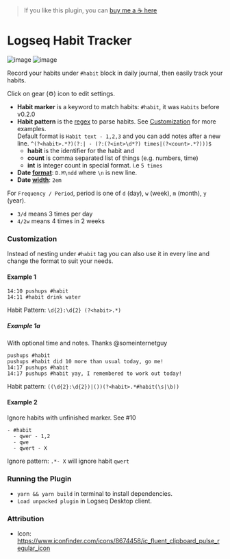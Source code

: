 > If you like this plugin, you can [buy me a ☕ here](https://www.buymeacoffee.com/c.6p)

# Logseq Habit Tracker
![image](https://user-images.githubusercontent.com/80478/141788606-44566dfe-bbf7-4272-a3ea-5a9a48eba313.png)
![image](https://user-images.githubusercontent.com/80478/141792679-3c164eab-be20-4c2f-a4fe-757676c3b4c7.png)

Record your habits under `#habit` block in daily journal, then easily track your habits.

Click on gear (⚙️) icon to edit settings.
* **Habit marker** is a keyword to match habits: `#habit`, it was `Habits` before v0.2.0
* **Habit pattern** is the [regex](https://regex101.com/) to parse habits. See [Customization](#customization) for more examples.  
  Default format is `Habit text - 1,2,3` and you can add notes after a new line. 
  `^(?<habit>.*?)(?:| - (?:(?<int>\d*?) times|(?<count>.*?)))$`  
  * **habit** is the identifier for the habit and
  * **count** is comma separated list of things (e.g. numbers, time)
  * **int** is integer count in special format. i.e `5 times`
* **Date [format](https://day.js.org/docs/en/display/format)**: `D.M\ndd` where `\n` is new line.
* **Date [width](https://developer.mozilla.org/en-US/docs/Web/CSS/width#syntax)**: `2em`


For `Frequency / Period`, period is one of `d` (day), `w` (week), `m` (month), `y` (year).
- `3/d` means 3 times per day
- `4/2w` means 4 times in 2 weeks

### Customization

Instead of nesting under `#habit` tag you can also use it in every line and change the format to suit your needs.

#### Example 1

```
14:10 pushups #habit
14:11 #habit drink water
```
Habit Pattern: `\d{2}:\d{2} (?<habit>.*)`

##### Example 1a
With optional time and notes. Thanks @someinternetguy
```
pushups #habit
pushups #habit did 10 more than usual today, go me!
14:17 pushups #habit
14:17 pushups #habit yay, I remembered to work out today!
```
Habit pattern: `((\d{2}:\d{2})|())(?<habit>.*#habit(\s|\b))`

#### Example 2
Ignore habits with unfinished marker. See #10
```
- #habit
  - qwer - 1,2
  - qwe
  - qwert - X 
```
Ignore pattern: `.*- X` will ignore habit `qwert`

### Running the Plugin

- `yarn && yarn build` in terminal to install dependencies.
- `Load unpacked plugin` in Logseq Desktop client.

### Attribution
- Icon: https://www.iconfinder.com/icons/8674458/ic_fluent_clipboard_pulse_regular_icon